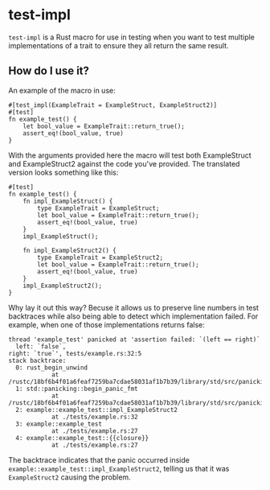 # test-impl

`test-impl` is a Rust macro for use in testing when you want to test multiple implementations of a trait to ensure they all return the same result.

## How do I use it?

An example of the macro in use:

    #[test_impl(ExampleTrait = ExampleStruct, ExampleStruct2)]
    #[test]
    fn example_test() {
        let bool_value = ExampleTrait::return_true();
        assert_eq!(bool_value, true)
    }

With the arguments provided here the macro will test both ExampleStruct and ExampleStruct2 against the code you've provided. The translated version looks something like this:

    #[test]
    fn example_test() {
        fn impl_ExampleStruct() {
            type ExampleTrait = ExampleStruct;
            let bool_value = ExampleTrait::return_true();
            assert_eq!(bool_value, true)
        }
        impl_ExampleStruct();

        fn impl_ExampleStruct2() {
            type ExampleTrait = ExampleStruct2;
            let bool_value = ExampleTrait::return_true();
            assert_eq!(bool_value, true)
        }
        impl_ExampleStruct2();
    }

Why lay it out this way? Becuse it allows us to preserve line numbers in test backtraces while also being able to detect which implementation failed. For example, when one of those implementations returns false:

    thread 'example_test' panicked at 'assertion failed: `(left == right)`
      left: `false`,
    right: `true`', tests/example.rs:32:5
    stack backtrace:
      0: rust_begin_unwind
                at /rustc/18bf6b4f01a6feaf7259ba7cdae58031af1b7b39/library/std/src/panicking.rs:475
      1: std::panicking::begin_panic_fmt
                at /rustc/18bf6b4f01a6feaf7259ba7cdae58031af1b7b39/library/std/src/panicking.rs:429
      2: example::example_test::impl_ExampleStruct2
                at ./tests/example.rs:32
      3: example::example_test
                at ./tests/example.rs:27
      4: example::example_test::{{closure}}
                at ./tests/example.rs:27

The backtrace indicates that the panic occurred inside `example::example_test::impl_ExampleStruct2`, telling us that it was `ExampleStruct2` causing the problem.
